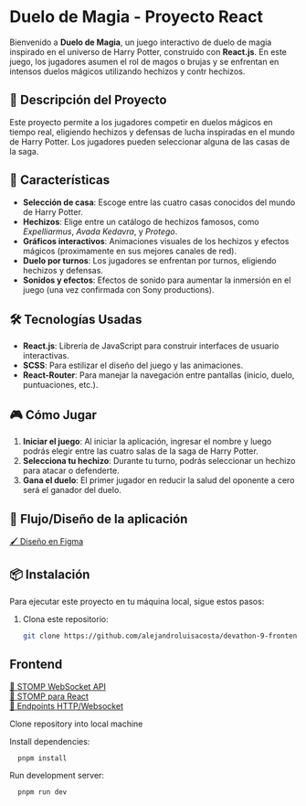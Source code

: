 # Duelo de Magia - Proyecto React

Bienvenido a **Duelo de Magia**, un juego interactivo de duelo de magia inspirado en el universo de Harry Potter, construido con **React.js**. En este juego, los jugadores asumen el rol de magos o brujas y se enfrentan en intensos duelos mágicos utilizando hechizos y contr hechizos.

## 📜 Descripción del Proyecto

Este proyecto permite a los jugadores competir en duelos mágicos en tiempo real, eligiendo hechizos y defensas de lucha inspiradas en el mundo de Harry Potter. Los jugadores pueden seleccionar alguna de las casas de la saga.

## 🚀 Características

- **Selección de casa**: Escoge entre las cuatro casas conocidos del mundo de Harry Potter.
- **Hechizos**: Elige entre un catálogo de hechizos famosos, como _Expelliarmus_, _Avada Kedavra_, y _Protego_.
- **Gráficos interactivos**: Animaciones visuales de los hechizos y efectos mágicos (proximamente en sus mejores canales de red).
- **Duelo por turnos**: Los jugadores se enfrentan por turnos, eligiendo hechizos y defensas.
- **Sonidos y efectos**: Efectos de sonido para aumentar la inmersión en el juego (una vez confirmada con Sony productions).

## 🛠️ Tecnologías Usadas

- **React.js**: Librería de JavaScript para construir interfaces de usuario interactivas.
- **SCSS**: Para estilizar el diseño del juego y las animaciones.
- **React-Router**: Para manejar la navegación entre pantallas (inicio, duelo, puntuaciones, etc.).

## 🎮 Cómo Jugar

1. **Iniciar el juego**: Al iniciar la aplicación, ingresar el nombre y luego podrás elegir entre las cuatro salas de la saga de Harry Potter.
2. **Selecciona tu hechizo**: Durante tu turno, podrás seleccionar un hechizo para atacar o defenderte.
3. **Gana el duelo**: El primer jugador en reducir la salud del oponente a cero será el ganador del duelo.

## 🧩 Flujo/Diseño de la aplicación

[🖌️ Diseño en Figma](<[docs/ENDPOINTS.md](https://www.figma.com/files/team/1468316086165837368/recents-and-sharing?fuid=920682063220350028)>)

## 📦 Instalación

Para ejecutar este proyecto en tu máquina local, sigue estos pasos:

1. Clona este repositorio:
   ```bash
   git clone https://github.com/alejandroluisacosta/devathon-9-frontend.git
   ```

## Frontend

[📄 STOMP WebSocket API](docs/STOMP.md)  
[📄 STOMP para React](docs/STOMP-FOR-REACT.md)  
[📄 Endpoints HTTP/Websocket](docs/ENDPOINTS.md)

Clone repository into local machine

Install dependencies:

```
  pnpm install
```

Run development server:

```
  pnpm run dev
```
